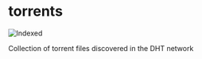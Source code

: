 torrents 
========
![Indexed](https://img.shields.io/badge/indexed-12573-blue)

Collection of torrent files discovered in the DHT network
